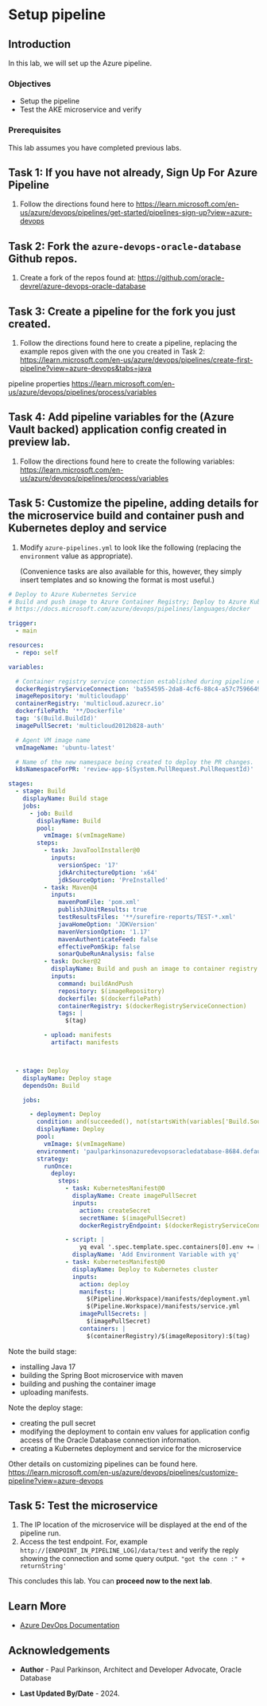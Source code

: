 # Setup pipeline

## Introduction

In this lab, we will set up the Azure pipeline.

### Objectives

* Setup the pipeline
* Test the AKE microservice and verify  

### Prerequisites

This lab assumes you have completed previous labs.

## Task 1: If you have not already, Sign Up For Azure Pipeline

1. Follow the directions found here to https://learn.microsoft.com/en-us/azure/devops/pipelines/get-started/pipelines-sign-up?view=azure-devops


## Task 2: Fork the `azure-devops-oracle-database` Github repos.

1. Create a fork of the repos found at: https://github.com/oracle-devrel/azure-devops-oracle-database

## Task 3: Create a pipeline for the fork you just created.

1. Follow the directions found here to create a pipeline, replacing the example repos given with the one you created in Task 2: https://learn.microsoft.com/en-us/azure/devops/pipelines/create-first-pipeline?view=azure-devops&tabs=java

  pipeline properties https://learn.microsoft.com/en-us/azure/devops/pipelines/process/variables

## Task 4: Add pipeline variables for the (Azure Vault backed) application config created in preview lab.

1. Follow the directions found here to create the following variables: https://learn.microsoft.com/en-us/azure/devops/pipelines/process/variables

## Task 5: Customize the pipeline, adding details for the microservice build and container push and Kubernetes deploy and service

1. Modify `azure-pipelines.yml` to look like the following (replacing the `environment` value as appropriate). 

   (Convenience tasks are also available for this, however, they simply insert templates and so knowing the format is most useful.)
```yaml
# Deploy to Azure Kubernetes Service
# Build and push image to Azure Container Registry; Deploy to Azure Kubernetes Service
# https://docs.microsoft.com/azure/devops/pipelines/languages/docker

trigger:
  - main

resources:
  - repo: self

variables:

  # Container registry service connection established during pipeline creation
  dockerRegistryServiceConnection: 'ba554595-2da8-4cf6-88c4-a57c75966491'
  imageRepository: 'multicloudapp'
  containerRegistry: 'multicloud.azurecr.io'
  dockerfilePath: '**/Dockerfile'
  tag: '$(Build.BuildId)'
  imagePullSecret: 'multicloud2012b828-auth'

  # Agent VM image name
  vmImageName: 'ubuntu-latest'

  # Name of the new namespace being created to deploy the PR changes.
  k8sNamespaceForPR: 'review-app-$(System.PullRequest.PullRequestId)'

stages:
  - stage: Build
    displayName: Build stage
    jobs:
      - job: Build
        displayName: Build
        pool:
          vmImage: $(vmImageName)
        steps:
          - task: JavaToolInstaller@0
            inputs:
              versionSpec: '17'
              jdkArchitectureOption: 'x64'
              jdkSourceOption: 'PreInstalled'
          - task: Maven@4
            inputs:
              mavenPomFile: 'pom.xml'
              publishJUnitResults: true
              testResultsFiles: '**/surefire-reports/TEST-*.xml'
              javaHomeOption: 'JDKVersion'
              mavenVersionOption: '1.17'
              mavenAuthenticateFeed: false
              effectivePomSkip: false
              sonarQubeRunAnalysis: false
          - task: Docker@2
            displayName: Build and push an image to container registry
            inputs:
              command: buildAndPush
              repository: $(imageRepository)
              dockerfile: $(dockerfilePath)
              containerRegistry: $(dockerRegistryServiceConnection)
              tags: |
                $(tag)

          - upload: manifests
            artifact: manifests



  - stage: Deploy
    displayName: Deploy stage
    dependsOn: Build

    jobs:

      - deployment: Deploy
        condition: and(succeeded(), not(startsWith(variables['Build.SourceBranch'], 'refs/pull/')))
        displayName: Deploy
        pool:
          vmImage: $(vmImageName)
        environment: 'paulparkinsonazuredevopsoracledatabase-8684.default'
        strategy:
          runOnce:
            deploy:
              steps:
                - task: KubernetesManifest@0
                  displayName: Create imagePullSecret
                  inputs:
                    action: createSecret
                    secretName: $(imagePullSecret)
                    dockerRegistryEndpoint: $(dockerRegistryServiceConnection)

                - script: |
                    yq eval '.spec.template.spec.containers[0].env += [{"name": "AZURE_LOG_LEVEL", "value": "verbose"},  {"name": "AZURE_CLIENT_ID", "value": "$(AZURE_CLIENT_ID)"}, {"name": "AZURE_CLIENT_SECRET", "value": "$(AZURE_CLIENT_SECRET)"}, {"name": "AZURE_TENANT_ID", "value": "$(AZURE_TENANT_ID)"}]' -i $(Pipeline.Workspace)/manifests/deployment.yml
                  displayName: 'Add Environment Variable with yq'
                - task: KubernetesManifest@0
                  displayName: Deploy to Kubernetes cluster
                  inputs:
                    action: deploy
                    manifests: |
                      $(Pipeline.Workspace)/manifests/deployment.yml
                      $(Pipeline.Workspace)/manifests/service.yml
                    imagePullSecrets: |
                      $(imagePullSecret)
                    containers: |
                      $(containerRegistry)/$(imageRepository):$(tag)

```
Note the build stage:
- installing Java 17
- building the Spring Boot microservice with maven
- building and pushing the container image
- uploading manifests.

Note the deploy stage: 
- creating the pull secret
- modifying the deployment to contain env values for application config access of the Oracle Database connection information.
- creating a Kubernetes deployment and service for the microservice

Other details on customizing pipelines can be found here. https://learn.microsoft.com/en-us/azure/devops/pipelines/customize-pipeline?view=azure-devops


## Task 5: Test the microservice

1. The IP location of the microservice will be displayed at the end of the pipeline run. 
2. Access the test endpoint. For, example `http://[ENDPOINT_IN_PIPELINE_LOG]/data/test` and verify the reply showing the connection and some query output.
  `"got the conn :" + returnString'`


This concludes this lab. You can **proceed now to the next lab**.

## Learn More

* [Azure DevOps Documentation](https://learn.microsoft.com/en-us/azure/devops/?view=azure-devops)

## Acknowledgements

* **Author** - Paul Parkinson, Architect and Developer Advocate, Oracle Database

* **Last Updated By/Date** - 2024.